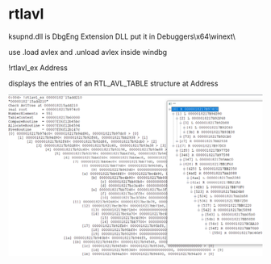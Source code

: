 # rtlavl

ksupnd.dll is DbgEng Extension DLL
put it in Debuggers\x64\winext\ 

use .load avlex and .unload avlex inside windbg

!rtlavl_ex Address

displays the entries of an RTL_AVL_TABLE structure at Address 

![Screenshot](1.png)




 
